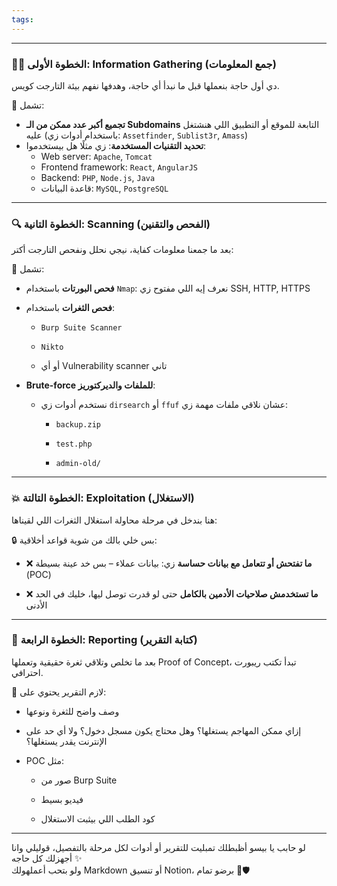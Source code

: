 ```yaml
---
tags:
---
```

---

### 🕵️‍♂️ **الخطوة الأولى: Information Gathering (جمع المعلومات)**

دي أول حاجة بنعملها قبل ما نبدأ أي حاجة، وهدفها نفهم بيئة التارجت كويس.

🔹 تشمل:

- **تجميع أكبر عدد ممكن من الـ Subdomains** التابعة للموقع أو التطبيق اللي هنشتغل عليه (باستخدام أدوات زي: `Assetfinder`, `Sublist3r`, `Amass`)
- **تحديد التقنيات المستخدمة**: زي مثلًا هل بيستخدموا:
    - Web server: `Apache`, `Tomcat`
    - Frontend framework: `React`, `AngularJS`
    - Backend: `PHP`, `Node.js`, `Java`
    - قاعدة البيانات: `MySQL`, `PostgreSQL`


---

### 🔍 **الخطوة التانية: Scanning (الفحص والتقنين)**

بعد ما جمعنا معلومات كفاية، نيجي نحلل ونفحص التارجت أكتر:

🔹 تشمل:

- **فحص البورتات** باستخدام `Nmap`: نعرف إيه اللي مفتوح زي SSH, HTTP, HTTPS
    
- **فحص الثغرات** باستخدام:
    
    - `Burp Suite Scanner`
        
    - `Nikto`
        
    - أو أي Vulnerability scanner تاني
        
- **Brute-force للملفات والديركتوريز**:
    
    - نستخدم أدوات زي `dirsearch` أو `ffuf` عشان نلاقي ملفات مهمة زي:
        
        - `backup.zip`
            
        - `test.php`
            
        - `admin-old/`
            

---

### 💥 **الخطوة التالتة: Exploitation (الاستغلال)**

هنا بندخل في مرحلة محاولة استغلال الثغرات اللي لقيناها:

🔒 بس خلي بالك من شوية قواعد أخلاقية:

- ❌ **ما تفتحش أو تتعامل مع بيانات حساسة** زي: بيانات عملاء – بس خد عينة بسيطة (POC)
    
- ❌ **ما تستخدمش صلاحيات الأدمين بالكامل** حتى لو قدرت توصل ليها، خليك في الحد الأدنى
    

---

### 📝 **الخطوة الرابعة: Reporting (كتابة التقرير)**

بعد ما تخلص وتلاقي ثغرة حقيقية وتعملها Proof of Concept، تبدأ تكتب ريبورت احترافي.

🔹 لازم التقرير يحتوي على:

- وصف واضح للثغرة ونوعها
    
- إزاي ممكن المهاجم يستغلها؟ وهل محتاج يكون مسجل دخول؟ ولا أي حد على الإنترنت يقدر يستغلها؟
    
- POC مثل:
    
    - صور من Burp Suite
        
    - فيديو بسيط
        
    - كود الطلب اللي بيثبت الاستغلال
        

---

لو حابب يا بيسو أظبطلك تمبليت للتقرير أو أدوات لكل مرحلة بالتفصيل، قوليلي وانا أجهزلك كل حاجه ✨  
ولو بتحب أعملهولك Markdown أو تنسيق Notion، برضو تمام 💼🛡️
